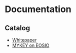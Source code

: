 # Documentation


## Catalog

- [Whitepaper](./mykey_whitepaper_en.pdf)
- [MYKEY on EOSIO](./English/MYKEY%20on%20EOSIO.md)

